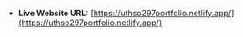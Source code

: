 - **Live Website URL:** [https://uthso297portfolio.netlify.app/](https://uthso297portfolio.netlify.app/)
